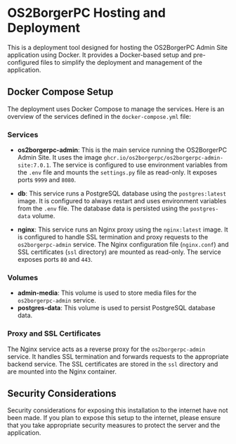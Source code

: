 # OS2BorgerPC Hosting and Deployment

This is a deployment tool designed for hosting the OS2BorgerPC Admin Site application using Docker. It provides a Docker-based setup and pre-configured files to simplify the deployment and management of the application.

## Docker Compose Setup

The deployment uses Docker Compose to manage the services. Here is an overview of the services defined in the `docker-compose.yml` file:

### Services

- **os2borgerpc-admin**: This is the main service running the OS2BorgerPC Admin Site. It uses the image `ghcr.io/os2borgerpc/os2borgerpc-admin-site:7.0.1`. The service is configured to use environment variables from the `.env` file and mounts the `settings.py` file as read-only. It exposes ports `9999` and `8080`.

- **db**: This service runs a PostgreSQL database using the `postgres:latest` image. It is configured to always restart and uses environment variables from the `.env` file. The database data is persisted using the `postgres-data` volume.

- **nginx**: This service runs an Nginx proxy using the `nginx:latest` image. It is configured to handle SSL termination and proxy requests to the `os2borgerpc-admin` service. The Nginx configuration file (`nginx.conf`) and SSL certificates (`ssl` directory) are mounted as read-only. The service exposes ports `80` and `443`.

### Volumes

- **admin-media**: This volume is used to store media files for the `os2borgerpc-admin` service.
- **postgres-data**: This volume is used to persist PostgreSQL database data.

### Proxy and SSL Certificates

The Nginx service acts as a reverse proxy for the `os2borgerpc-admin` service. It handles SSL termination and forwards requests to the appropriate backend service. The SSL certificates are stored in the `ssl` directory and are mounted into the Nginx container.

## Security Considerations

Security considerations for exposing this installation to the internet have not been made. If you plan to expose this setup to the internet, please ensure that you take appropriate security measures to protect the server and the application.
